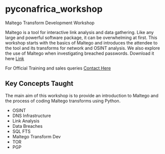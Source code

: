 # pyconafrica_workshop
Maltego Transform Development Workshop

Maltego is a tool for interactive link analysis and data gathering. Like any large and powerful software package, it can be overwhelming at first. This workshop starts with the basics of Maltego and introduces the attendee to the tool and its transforms for network and OSINT analysis. We also explore the use of Maltego when investigating breached passwords. 
Download it here [Link](https://www.paterva.com/downloads.php)

For Official Training and sales queries [Contact Here](https://www.maltego.com/contact.html)

## Key Concepts Taught 
The main aim of this workshop is to provide an introduction to Maltego and the process of coding Maltego transforms using Python. 
* OSINT
* DNS Infrastructure
* Link Analysis
* Data Breaches
* SQL FTS 
* Maltego Transform Dev
* TOR
* PGP



